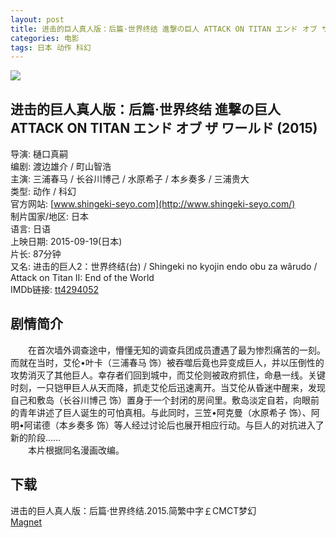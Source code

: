 ```yaml
---
layout: post
title: 进击的巨人真人版：后篇·世界终结 進撃の巨人 ATTACK ON TITAN エンド オブ ザ ワールド
categories: 电影
tags: 日本 动作 科幻
---
```


[![](http://i2.piimg.com/cbbfc971f57c4e12t.jpg)](http://i2.piimg.com/cbbfc971f57c4e12.jpg)

## 进击的巨人真人版：后篇·世界终结 進撃の巨人 ATTACK ON TITAN エンド オブ ザ ワールド (2015)
导演: 樋口真嗣  
编剧: 渡边雄介 / 町山智浩  
主演: 三浦春马 / 长谷川博己 / 水原希子 / 本乡奏多 / 三浦贵大  
类型: 动作 / 科幻  
官方网站: [www.shingeki-seyo.com](http://www.shingeki-seyo.com/)  
制片国家/地区: 日本  
语言: 日语  
上映日期: 2015-09-19(日本)  
片长: 87分钟  
又名: 进击的巨人2：世界终结(台) / Shingeki no kyojin endo obu za wârudo / Attack on Titan II: End of the World  
IMDb链接: [tt4294052](http://www.imdb.com/title/tt4294052)

## 剧情简介
　　在首次墙外调查途中，懵懂无知的调查兵团成员遭遇了最为惨烈痛苦的一刻。而就在当时，艾伦•叶卡（三浦春马 饰）被吞噬后竟也异变成巨人，并以压倒性的攻势消灭了其他巨人。幸存者们回到城中，而艾伦则被政府抓住，命悬一线。关键时刻，一只铠甲巨人从天而降，抓走艾伦后迅速离开。当艾伦从昏迷中醒来，发现自己和敷岛（长谷川博己 饰）置身于一个封闭的房间里。敷岛淡定自若，向眼前的青年讲述了巨人诞生的可怕真相。与此同时，三笠•阿克曼（水原希子 饰）、阿明•阿诺德（本乡奏多 饰）等人经过讨论后也展开相应行动。与巨人的对抗进入了新的阶段……  
　　本片根据同名漫画改编。

## 下载
进击的巨人真人版：后篇·世界终结.2015.简繁中字￡CMCT梦幻  
[Magnet](magnet:?xt=urn:btih:B07CDE06FA703873D18F2C0CB3809EF8687F6887)
